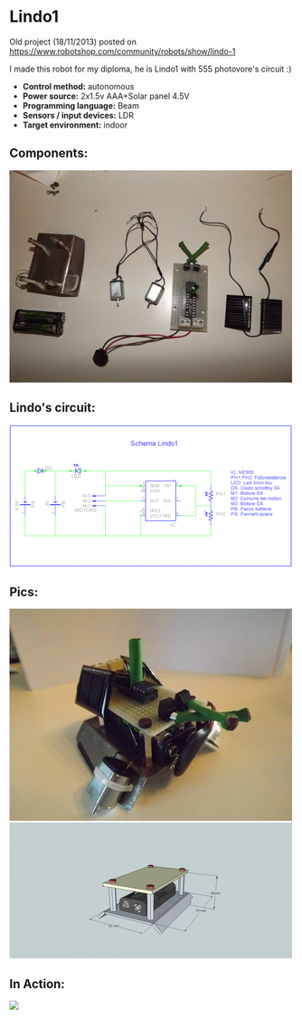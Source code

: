 # Lindo1

Old project (18/11/2013) posted on https://www.robotshop.com/community/robots/show/lindo-1



I made this robot for my diploma, he is Lindo1 with 555 photovore's circuit :)

-	**Control method:** autonomous
-	**Power source:** 2x1.5v AAA+Solar panel 4.5V
- **Programming language:** Beam
-	**Sensors / input devices:** LDR
-	**Target environment:** indoor


## Components:

![](https://github.com/AndreAzzalin/Lindo1/blob/main/Immagine1.jpg)

## Lindo's circuit:

![](https://github.com/AndreAzzalin/Lindo1/blob/main/Immagine2.png)

## Pics:

![](https://github.com/AndreAzzalin/Lindo1/blob/main/Immagine3.jpg)
![](https://github.com/AndreAzzalin/Lindo1/blob/main/Immagine4.jpg)

## In Action: 

![](https://media.giphy.com/media/Uejx5gZ8L13IdpGqnu/giphy.gif)
